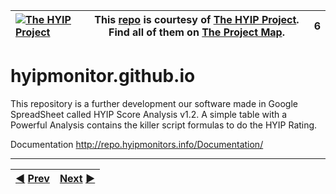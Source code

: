 |[![The HYIP Project](https://avatars1.githubusercontent.com/u/8466209?v=10&s=30)](https://github.com/hyip) |This [repo](https://github.com/hyipmonitor/hyipmonitor.github.io "Repository") is courtesy of [The HYIP Project](https://github.com/hyip/monitor "High Yard Investment Program"). Find all of them on [The Project Map](https://github.com/hyip/info/wiki/maps#project-map "Project Mapping").|6|
|:----|----|----:|

# hyipmonitor.github.io

This repository is a further development our software made in Google SpreadSheet called HYIP Score Analysis v1.2. A simple table with a Powerful Analysis contains the killer script formulas to do the HYIP Rating.

Documentation
http://repo.hyipmonitors.info/Documentation/

***
|[:arrow_backward:](https://github.com/hyip/rating) [Prev](https://github.com/hyip/rating)|[Next](https://github.com/hyipmonitor/hyipmonitor.github.io/wiki/Home) [:arrow_forward:](https://github.com/hyipmonitor/hyipmonitor.github.io/wiki/Home)|
|:----|----:|
